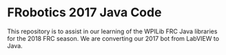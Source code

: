 # FRobotics 2017 Java Code
This repository is to assist in our learning of the WPILib FRC Java libraries for the 2018 FRC season. We are converting our 2017 bot from LabVIEW to Java.

